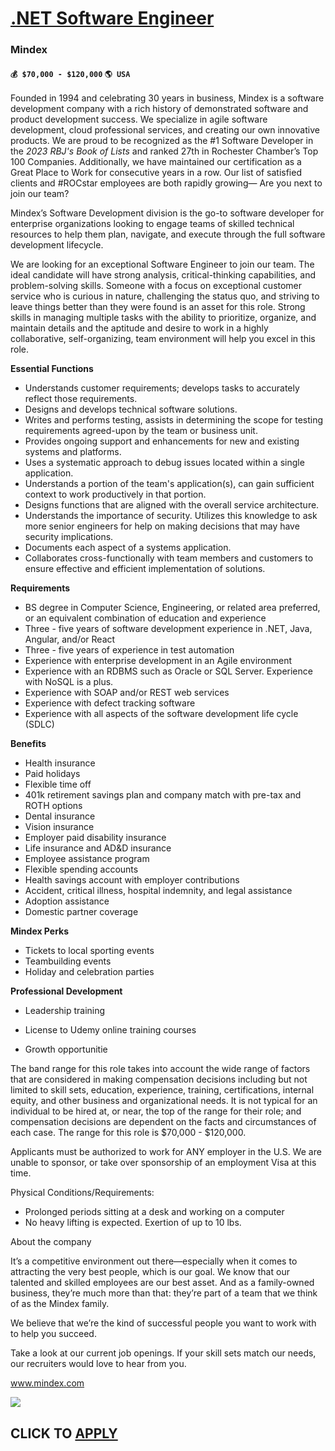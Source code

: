 # [.NET Software Engineer](https://www.remotewlb.com/apply/net-software-engineer-80474)  
### Mindex  
#### `💰 $70,000 - $120,000` `🌎 USA`  

Founded in 1994 and celebrating 30 years in business, Mindex is a software development company with a rich history of demonstrated software and product development success. We specialize in agile software development, cloud professional services, and creating our own innovative products. We are proud to be recognized as the #1 Software Developer in the _2023 RBJ's Book of Lists_ and ranked 27th in Rochester Chamber’s Top 100 Companies. Additionally, we have maintained our certification as a Great Place to Work for consecutive years in a row. Our list of satisfied clients and #ROCstar employees are both rapidly growing— Are you next to join our team?

Mindex’s Software Development division is the go-to software developer for enterprise organizations looking to engage teams of skilled technical resources to help them plan, navigate, and execute through the full software development lifecycle.

We are looking for an exceptional Software Engineer to join our team. The ideal candidate will have strong analysis, critical-thinking capabilities, and problem-solving skills. Someone with a focus on exceptional customer service who is curious in nature, challenging the status quo, and striving to leave things better than they were found is an asset for this role. Strong skills in managing multiple tasks with the ability to prioritize, organize, and maintain details and the aptitude and desire to work in a highly collaborative, self-organizing, team environment will help you excel in this role.

 **Essential Functions**

  * Understands customer requirements; develops tasks to accurately reflect those requirements.
  * Designs and develops technical software solutions.
  * Writes and performs testing, assists in determining the scope for testing requirements agreed-upon by the team or business unit.
  * Provides ongoing support and enhancements for new and existing systems and platforms.
  * Uses a systematic approach to debug issues located within a single application.
  * Understands a portion of the team's application(s), can gain sufficient context to work productively in that portion.
  * Designs functions that are aligned with the overall service architecture.
  * Understands the importance of security. Utilizes this knowledge to ask more senior engineers for help on making decisions that may have security implications.
  * Documents each aspect of a systems application.
  * Collaborates cross-functionally with team members and customers to ensure effective and efficient implementation of solutions.

**Requirements**

  * BS degree in Computer Science, Engineering, or related area preferred, or an equivalent combination of education and experience
  * Three - five years of software development experience in .NET, Java, Angular, and/or React
  * Three - five years of experience in test automation
  * Experience with enterprise development in an Agile environment
  * Experience with an RDBMS such as Oracle or SQL Server. Experience with NoSQL is a plus.
  * Experience with SOAP and/or REST web services
  * Experience with defect tracking software
  * Experience with all aspects of the software development life cycle (SDLC)

**Benefits**

  * Health insurance
  * Paid holidays
  * Flexible time off
  * 401k retirement savings plan and company match with pre-tax and ROTH options
  * Dental insurance
  * Vision insurance
  * Employer paid disability insurance
  * Life insurance and AD&D insurance
  * Employee assistance program
  * Flexible spending accounts
  * Health savings account with employer contributions
  * Accident, critical illness, hospital indemnity, and legal assistance
  * Adoption assistance
  * Domestic partner coverage

**Mindex Perks**

  * Tickets to local sporting events
  * Teambuilding events
  * Holiday and celebration parties

**Professional Development**

  * Leadership training
  * License to Udemy online training courses

  * Growth opportunitie

The band range for this role takes into account the wide range of factors that are considered in making compensation decisions including but not limited to skill sets, education, experience, training, certifications, internal equity, and other business and organizational needs. It is not typical for an individual to be hired at, or near, the top of the range for their role; and compensation decisions are dependent on the facts and circumstances of each case. The range for this role is $70,000 - $120,000.

Applicants must be authorized to work for ANY employer in the U.S. We are unable to sponsor, or take over sponsorship of an employment Visa at this time.

Physical Conditions/Requirements:

  * Prolonged periods sitting at a desk and working on a computer
  * No heavy lifting is expected. Exertion of up to 10 lbs.

  
  

About the company

  

It’s a competitive environment out there—especially when it comes to attracting the very best people, which is our goal. We know that our talented and skilled employees are our best asset. And as a family-owned business, they’re much more than that: they’re part of a team that we think of as the Mindex family.

We believe that we’re the kind of successful people you want to work with to help you succeed.

Take a look at our current job openings. If your skill sets match our needs, our recruiters would love to hear from you.  

  

www.mindex.com  

![](https://remotive.com/job/track/1900531/blank.gif?source=public_api)  
## CLICK TO [APPLY](https://www.remotewlb.com/apply/net-software-engineer-80474)

